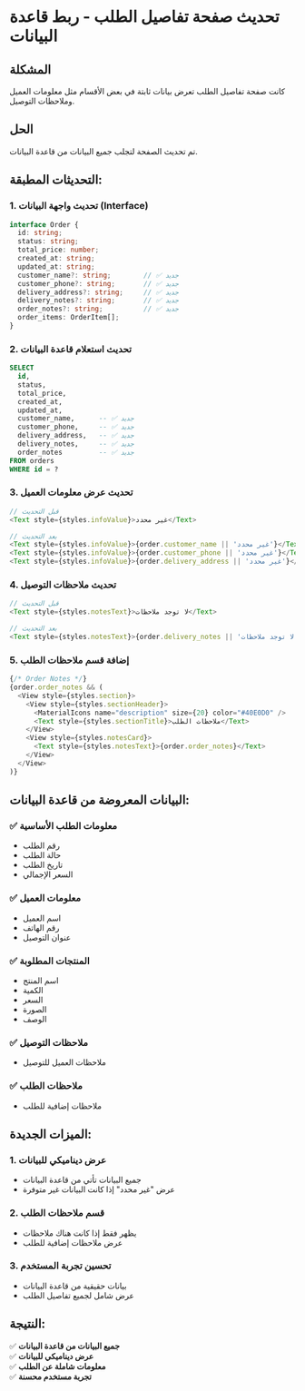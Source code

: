 # تحديث صفحة تفاصيل الطلب - ربط قاعدة البيانات

## المشكلة
كانت صفحة تفاصيل الطلب تعرض بيانات ثابتة في بعض الأقسام مثل معلومات العميل وملاحظات التوصيل.

## الحل
تم تحديث الصفحة لتجلب جميع البيانات من قاعدة البيانات.

## التحديثات المطبقة:

### 1. تحديث واجهة البيانات (Interface)
```typescript
interface Order {
  id: string;
  status: string;
  total_price: number;
  created_at: string;
  updated_at: string;
  customer_name?: string;        // ✅ جديد
  customer_phone?: string;       // ✅ جديد
  delivery_address?: string;     // ✅ جديد
  delivery_notes?: string;       // ✅ جديد
  order_notes?: string;          // ✅ جديد
  order_items: OrderItem[];
}
```

### 2. تحديث استعلام قاعدة البيانات
```sql
SELECT 
  id,
  status,
  total_price,
  created_at,
  updated_at,
  customer_name,      -- ✅ جديد
  customer_phone,     -- ✅ جديد
  delivery_address,   -- ✅ جديد
  delivery_notes,     -- ✅ جديد
  order_notes         -- ✅ جديد
FROM orders
WHERE id = ?
```

### 3. تحديث عرض معلومات العميل
```typescript
// قبل التحديث
<Text style={styles.infoValue}>غير محدد</Text>

// بعد التحديث
<Text style={styles.infoValue}>{order.customer_name || 'غير محدد'}</Text>
<Text style={styles.infoValue}>{order.customer_phone || 'غير محدد'}</Text>
<Text style={styles.infoValue}>{order.delivery_address || 'غير محدد'}</Text>
```

### 4. تحديث ملاحظات التوصيل
```typescript
// قبل التحديث
<Text style={styles.notesText}>لا توجد ملاحظات</Text>

// بعد التحديث
<Text style={styles.notesText}>{order.delivery_notes || 'لا توجد ملاحظات'}</Text>
```

### 5. إضافة قسم ملاحظات الطلب
```typescript
{/* Order Notes */}
{order.order_notes && (
  <View style={styles.section}>
    <View style={styles.sectionHeader}>
      <MaterialIcons name="description" size={20} color="#40E0D0" />
      <Text style={styles.sectionTitle}>ملاحظات الطلب</Text>
    </View>
    <View style={styles.notesCard}>
      <Text style={styles.notesText}>{order.order_notes}</Text>
    </View>
  </View>
)}
```

## البيانات المعروضة من قاعدة البيانات:

### ✅ معلومات الطلب الأساسية
- رقم الطلب
- حالة الطلب
- تاريخ الطلب
- السعر الإجمالي

### ✅ معلومات العميل
- اسم العميل
- رقم الهاتف
- عنوان التوصيل

### ✅ المنتجات المطلوبة
- اسم المنتج
- الكمية
- السعر
- الصورة
- الوصف

### ✅ ملاحظات التوصيل
- ملاحظات العميل للتوصيل

### ✅ ملاحظات الطلب
- ملاحظات إضافية للطلب

## الميزات الجديدة:

### 1. عرض ديناميكي للبيانات
- جميع البيانات تأتي من قاعدة البيانات
- عرض "غير محدد" إذا كانت البيانات غير متوفرة

### 2. قسم ملاحظات الطلب
- يظهر فقط إذا كانت هناك ملاحظات
- عرض ملاحظات إضافية للطلب

### 3. تحسين تجربة المستخدم
- بيانات حقيقية من قاعدة البيانات
- عرض شامل لجميع تفاصيل الطلب

## النتيجة:
✅ **جميع البيانات من قاعدة البيانات**  
✅ **عرض ديناميكي للبيانات**  
✅ **معلومات شاملة عن الطلب**  
✅ **تجربة مستخدم محسنة** 